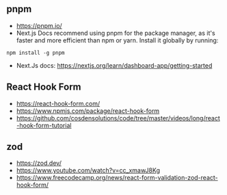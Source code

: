 ## pnpm
 - https://pnpm.io/
 - Next.js Docs recommend using pnpm for the package manager, as it's faster and more efficient than npm or yarn. Install it globally by running:

```
npm install -g pnpm
```

- Next.Js docs: https://nextjs.org/learn/dashboard-app/getting-started


## React Hook Form
- https://react-hook-form.com/
- https://www.npmjs.com/package/react-hook-form
- https://github.com/cosdensolutions/code/tree/master/videos/long/react-hook-form-tutorial



## zod
- https://zod.dev/
- https://www.youtube.com/watch?v=cc_xmawJ8Kg
- https://www.freecodecamp.org/news/react-form-validation-zod-react-hook-form/
